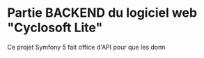 # Partie BACKEND du logiciel web "Cyclosoft Lite"

Ce projet Symfony 5 fait office d'API pour que les donn